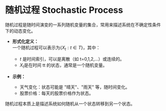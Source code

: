 

# 随机过程 Stochastic Process

随机过程是随时间演变的一系列随机变量的集合，常用来描述系统在不确定性条件下的动态变化。

- **形式化定义：**  
    一个随机过程可以表示为$\{X_t : t \in T\}$，其中：
    
    - $t$ 是时间索引，可以是离散（如 t=0,1,2,…）或连续的。
    - $X_t$是在时间 tt 的状态，通常是一个随机变量。
- **示例：**
    
    - 天气变化：状态可能是 "晴天"、"雨天" 等，随时间变化。
    - 股票价格：每天的股票价格作为状态。

随机过程本质上是描述系统如何随机从一个状态转移到另一个状态。

